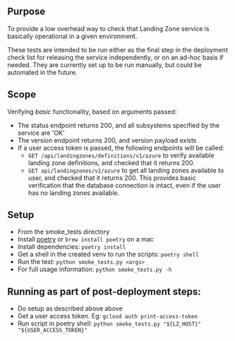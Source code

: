 

## Purpose
To provide a low overhead way to check that Landing Zone service is basically operational in a given environment.

These tests are intended to be run either as the final step in the deployment check list for releasing the service independently, or on an ad-hoc basis if needed.
They are currently set up to be run manually, but could be automated in the future.

## Scope
Verifying _basic_ functionality, based on arguments passed:
* The status endpoint returns 200, and all subsystems specified by the service are 'OK'
* The version endpoint returns 200, and version payload exists
* If a user access token is passed, the following endpoints will be called:
  * `GET /api/landingzones/definitions/v1/azure` to verify available landing zone definitions, and checked that it returns 200.
  * `GET api/landingzones/v1/azure`  to get all landing zones available to user, and checked that it returns 200.
    This provides basic verification that the database connection is intact, even if the user has no landing zones available.


## Setup
* From the smoke_tests directory
* Install [poetry](https://python-poetry.org) or `brew install poetry` on a mac
* Install dependencies: `poetry install`
* Get a shell in the created venv to run the scripts: `poetry shell`
* Run the test: `python smoke_tests.py <args>`
* For full usage information: `python smoke_tests.py -h`


## Running as part of post-deployment steps:
* Do setup as described above above
* Get a user access token. Eg: `gcloud auth print-access-token`
* Run script in poetry shell: `python smoke_tests.py "${LZ_HOST}" "${USER_ACCESS_TOKEN}"`